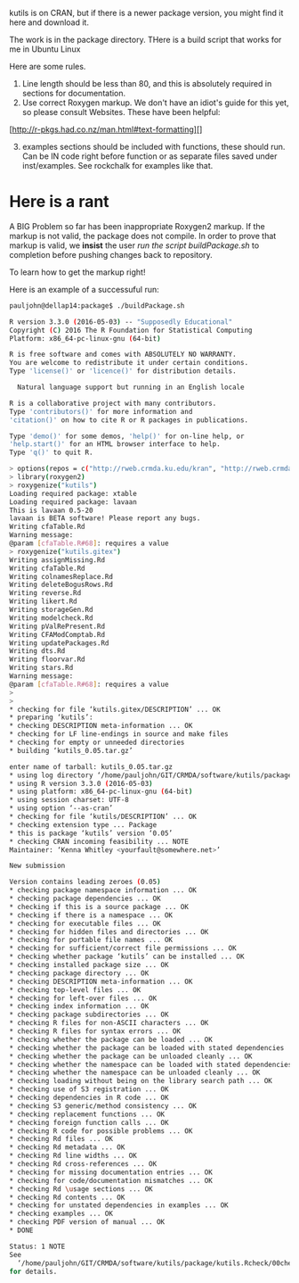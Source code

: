 kutils is on CRAN, but if there is a newer package version,
you might find it here and download it.

The work is in the package directory. THere is a build
script that works for me in Ubuntu Linux

Here are some rules.

1. Line length should be less than 80, and this is
absolutely required in sections for documentation.
2. Use correct Roxygen markup.
We don't have an idiot's guide for this yet, so please
consult Websites. These have been helpful:

[http://r-pkgs.had.co.nz/man.html#text-formatting][]

3. examples sections should be included with functions, these
should run. Can be IN code right before function or as
separate files saved under inst/examples. See rockchalk
for examples like that.

# Here is a rant

A BIG Problem so far has been inappropriate Roxygen2
markup. If the markup is not valid, the package does not compile.
In order to prove that markup is valid, we
**insist** the user *run the script buildPackage.sh* to
completion before pushing changes back to repository.

To learn how to get the markup right!

Here is an example of a successuful run:

```bash
pauljohn@dellap14:package$ ./buildPackage.sh

R version 3.3.0 (2016-05-03) -- "Supposedly Educational"
Copyright (C) 2016 The R Foundation for Statistical Computing
Platform: x86_64-pc-linux-gnu (64-bit)

R is free software and comes with ABSOLUTELY NO WARRANTY.
You are welcome to redistribute it under certain conditions.
Type 'license()' or 'licence()' for distribution details.

  Natural language support but running in an English locale

R is a collaborative project with many contributors.
Type 'contributors()' for more information and
'citation()' on how to cite R or R packages in publications.

Type 'demo()' for some demos, 'help()' for on-line help, or
'help.start()' for an HTML browser interface to help.
Type 'q()' to quit R.

> options(repos = c("http://rweb.crmda.ku.edu/kran", "http://rweb.crmda.ku.edu/cran"))
> library(roxygen2)
> roxygenize("kutils")
Loading required package: xtable
Loading required package: lavaan
This is lavaan 0.5-20
lavaan is BETA software! Please report any bugs.
Writing cfaTable.Rd
Warning message:
@param [cfaTable.R#68]: requires a value
> roxygenize("kutils.gitex")
Writing assignMissing.Rd
Writing cfaTable.Rd
Writing colnamesReplace.Rd
Writing deleteBogusRows.Rd
Writing reverse.Rd
Writing likert.Rd
Writing storageGen.Rd
Writing modelcheck.Rd
Writing pValRePresent.Rd
Writing CFAModComptab.Rd
Writing updatePackages.Rd
Writing dts.Rd
Writing floorvar.Rd
Writing stars.Rd
Warning message:
@param [cfaTable.R#68]: requires a value
>
>
* checking for file ‘kutils.gitex/DESCRIPTION’ ... OK
* preparing ‘kutils’:
* checking DESCRIPTION meta-information ... OK
* checking for LF line-endings in source and make files
* checking for empty or unneeded directories
* building ‘kutils_0.05.tar.gz’

enter name of tarball: kutils_0.05.tar.gz
* using log directory ‘/home/pauljohn/GIT/CRMDA/software/kutils/package/kutils.Rcheck’
* using R version 3.3.0 (2016-05-03)
* using platform: x86_64-pc-linux-gnu (64-bit)
* using session charset: UTF-8
* using option ‘--as-cran’
* checking for file ‘kutils/DESCRIPTION’ ... OK
* checking extension type ... Package
* this is package ‘kutils’ version ‘0.05’
* checking CRAN incoming feasibility ... NOTE
Maintainer: ‘Kenna Whitley <yourfault@somewhere.net>’

New submission

Version contains leading zeroes (0.05)
* checking package namespace information ... OK
* checking package dependencies ... OK
* checking if this is a source package ... OK
* checking if there is a namespace ... OK
* checking for executable files ... OK
* checking for hidden files and directories ... OK
* checking for portable file names ... OK
* checking for sufficient/correct file permissions ... OK
* checking whether package ‘kutils’ can be installed ... OK
* checking installed package size ... OK
* checking package directory ... OK
* checking DESCRIPTION meta-information ... OK
* checking top-level files ... OK
* checking for left-over files ... OK
* checking index information ... OK
* checking package subdirectories ... OK
* checking R files for non-ASCII characters ... OK
* checking R files for syntax errors ... OK
* checking whether the package can be loaded ... OK
* checking whether the package can be loaded with stated dependencies ... OK
* checking whether the package can be unloaded cleanly ... OK
* checking whether the namespace can be loaded with stated dependencies ... OK
* checking whether the namespace can be unloaded cleanly ... OK
* checking loading without being on the library search path ... OK
* checking use of S3 registration ... OK
* checking dependencies in R code ... OK
* checking S3 generic/method consistency ... OK
* checking replacement functions ... OK
* checking foreign function calls ... OK
* checking R code for possible problems ... OK
* checking Rd files ... OK
* checking Rd metadata ... OK
* checking Rd line widths ... OK
* checking Rd cross-references ... OK
* checking for missing documentation entries ... OK
* checking for code/documentation mismatches ... OK
* checking Rd \usage sections ... OK
* checking Rd contents ... OK
* checking for unstated dependencies in examples ... OK
* checking examples ... OK
* checking PDF version of manual ... OK
* DONE

Status: 1 NOTE
See
  ‘/home/pauljohn/GIT/CRMDA/software/kutils/package/kutils.Rcheck/00check.log’
for details.
```
 
